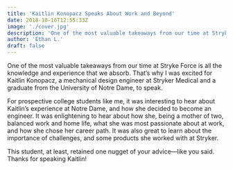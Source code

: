 ```yaml
---
title: 'Kaitlin Konopacz Speaks About Work and Beyond'
date: 2018-10-16T12:55:33Z
image: './cover.jpg'
description: 'One of the most valuable takeaways from our time at Stryke Force is all the knowledge and experience that we absorb.'
author: 'Ethan L.'
draft: false
---
```


One of the most valuable takeaways from our time at Stryke Force is all the knowledge and experience that we absorb. That’s why I was excited for Kaitlin Konopacz, a mechanical design engineer at Stryker Medical and a graduate from the University of Notre Dame, to speak.

<!--more-->

For prospective college students like me, it was interesting to hear about Kaitlin’s experience at Notre Dame, and how she decided to become an engineer. It was enlightening to hear about how she, being a mother of two, balanced work and home life, what she was most passionate about at work, and how she chose her career path. It was also great to learn about the importance of challenges, and some products she worked with at Stryker.

This student, at least, retained one nugget of your advice—like you said. Thanks for speaking Kaitlin!
